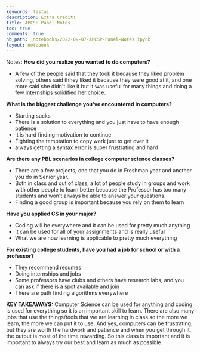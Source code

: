 ```yaml
---
keywords: fastai
description: Extra Credit!
title: APCSP Panel Notes
toc: true
comments: true
nb_path: _notebooks/2022-09-07-APCSP-Panel-Notes.ipynb
layout: notebook
---
```


<!--
#################################################
### THIS FILE WAS AUTOGENERATED! DO NOT EDIT! ###
#################################################
# file to edit: _notebooks/2022-09-07-APCSP-Panel-Notes.ipynb
-->

<div class="container" id="notebook-container">
        
<div class="cell border-box-sizing text_cell rendered"><div class="inner_cell">
<div class="text_cell_render border-box-sizing rendered_html">
<p>Notes:
<strong>How did you realize you wanted to do computers?</strong></p>
<ul>
<li>A few of the people said that they took it because they liked problem solving, others said thhey liked it because they were good at it, and one more said she didn't like it but it was useful for many things and doing a few internships solidified her choice.</li>
</ul>
<p><strong>What is the biggest challenge you've encountered in computers?</strong></p>
<ul>
<li>Starting sucks</li>
<li>There is a solution to everything and you just have to have enough patience</li>
<li>It is hard finding motivation to continue</li>
<li>Fighting the temptation to copy work just to get over it</li>
<li>always getting a syntax error is super frustrating and hard</li>
</ul>
<p><strong>Are there any PBL scenarios in college computer science classes?</strong></p>
<ul>
<li>There are a few projects, one that you do in Freshman year and another you do in Senior year.</li>
<li>Both in class and out of class, a lot of people study in groups and work with other people to learn better because the Professor has too many students and won't always be able to answer your questions.</li>
<li>Finding a good group is important because you rely on them to learn</li>
</ul>
<p><strong>Have you applied CS in your major?</strong></p>
<ul>
<li>Coding will be everywhere and it can be used for pretty much anything</li>
<li>It can be used for all of your assignments and is really useful</li>
<li>What we are now learning is applicable to pretty much everything</li>
</ul>
<p><strong>For existing college students, have you had a job for school or with a professor?</strong></p>
<ul>
<li>They recommend resumes</li>
<li>Doing internships and jobs</li>
<li>Some professors have clubs and others have research labs, and you can ask if there is a spot available and join</li>
<li>There are path finding algorithms everywhere</li>
</ul>
<p><strong>KEY TAKEAWAYS:</strong>
 Computer Science can be used for anything and coding is used for everything so it is an important skill to learn. There are also many jobs that use the things/tools that we are learning in class so the more we learn, the more we can put it to use. And yes, computers can be frustrating, but they are worth the hardwork and patience and when you get through it, the output is most of the time rewarding. So this class is important and it is important to always try our best and learn as much as possible.</p>

</div>
</div>
</div>
</div>
 

